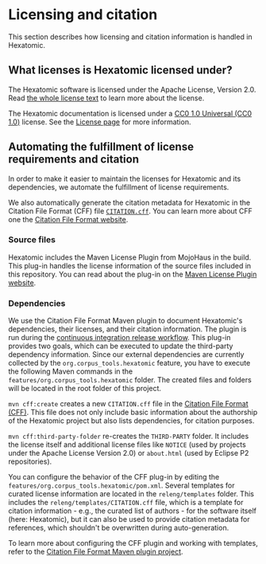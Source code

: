 # Licensing and citation

This section describes how licensing and citation information is handled in Hexatomic.

## What licenses is Hexatomic licensed under?

The Hexatomic software is licensed under the Apache License, Version 2.0.
Read [the whole license text](http://web.archive.org/web/20191017082353/http://www.apache.org/licenses/LICENSE-2.0) to learn more about the license.

The Hexatomic documentation is licensed under a [CC0 1.0 Universal (CC0 1.0)](https://creativecommons.org/publicdomain/zero/1.0/legalcode) license. 
See the [License page](../../LICENSE.html) for more information.

## Automating the fulfillment of license requirements and citation

In order to make it easier to maintain the licenses for Hexatomic and its dependencies, 
we automate the fulfillment of license requirements.

We also automatically generate the citation metadata for Hexatomic in the Citation File Format (CFF) file [`CITATION.cff`](https://github.com/hexatomic/hexatomic/blob/develop/CITATION.cff).
You can learn more about CFF one the [Citation File Format website](https://citation-file-format.github.io/).

### Source files

Hexatomic includes the Maven License Plugin from MojoHaus in the build.
This plug-in handles the license information of the source files included in this repository.
You can read about the plug-in on the [Maven License Plugin website](http://www.mojohaus.org/license-maven-plugin/index.html).

### Dependencies

We use the Citation File Format Maven plugin to
document Hexatomic's dependencies, their licenses, and their citation information.
The plugin is run during the [continuous integration release workflow](../continuous-integration/#release-workflow).
This plug-in provides two goals, which can be executed to update the third-party dependency information.
Since our external dependencies are currently collected by the `org.corpus_tools.hexatomic` feature,
you have to execute the following Maven commands in the `features/org.corpus_tools.hexatomic` folder.
The created files and folders will be located in the root folder of this project.

`mvn cff:create` creates a new `CITATION.cff` file in the [Citation File Format (CFF)](https://citation-file-format.github.io/).
This file does not only include basic information about the authorship of the Hexatomic project but also lists dependencies, for citation purposes.

`mvn cff:third-party-folder` re-creates the `THIRD-PARTY` folder.
It includes the license itself and additional license files like `NOTICE` (used by projects under the Apache License Version 2.0) or `about.html` (used by Eclipse P2 repositories). 

You can configure the behavior of the CFF plug-in by editing the `features/org.corpus_tools.hexatomic/pom.xml`.
Several templates for curated license information are located in the `releng/templates` folder.
This includes the `releng/templates/CITATION.cff` file, which is a template for citation information - e.g., the curated list of authors - for the software itself (here: Hexatomic),
but it can also be used to provide citation metadata for references, which shouldn't be overwritten during auto-generation.

To learn more about configuring the CFF plugin and working with templates, refer to the [Citation File Format Maven plugin project](https://github.com/hexatomic/cff-maven-plugin).
